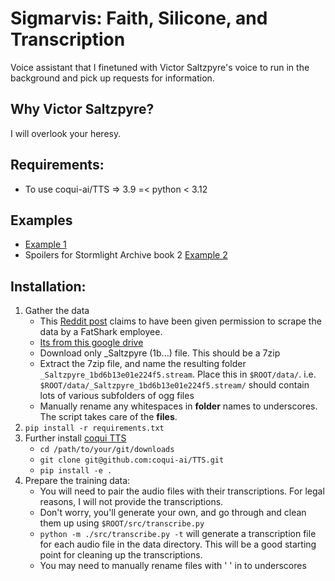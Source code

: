 # Sigmarvis: Faith, Silicone, and Transcription
Voice assistant that I finetuned with Victor Saltzpyre's voice to run in the background and pick up requests for information.

## Why Victor Saltzpyre?
I will overlook your heresy.

## Requirements:
- To use coqui-ai/TTS => 3.9 =< python < 3.12

## Examples
- [Example 1](ex1.mp4)
- Spoilers for Stormlight Archive book 2 [Example 2](ex2.mp4)

## Installation:
1. Gather the data
    * This [Reddit post](https://www.reddit.com/r/Vermintide/comments/pmrw0g/updated_audio_files_rip_voice_lines_sound_effects/) claims to have been given permission to scrape the data by a FatShark employee.
    * [Its from this google drive](https://drive.google.com/drive/folders/1GmG7Il91MJ2fbT9VrvryCGf3xzfALAbL)
    * Download only _Saltzpyre (1b...) file. This should be a 7zip
    * Extract the 7zip file, and name the resulting folder `_Saltzpyre_1bd6b13e01e224f5.stream`. Place this in `$ROOT/data/`. i.e. `$ROOT/data/_Saltzpyre_1bd6b13e01e224f5.stream/` should contain lots of various subfolders of ogg files
    * Manually rename any whitespaces in **folder** names to underscores. The script takes care of the **files**.
2. `pip install -r requirements.txt`
3. Further install [coqui TTS](https://github.com/coqui-ai/TTS)
    * `cd /path/to/your/git/downloads`
    * `git clone git@github.com:coqui-ai/TTS.git`
    * `pip install -e .`
4. Prepare the training data:
    * You will need to pair the audio files with their transcriptions. For legal reasons, I will not provide the transcriptions.
    * Don't worry, you'll generate your own, and go through and clean them up using `$ROOT/src/transcribe.py`
    * `python -m ./src/transcribe.py -t` will generate a transcription file for each audio file in the data directory. This will be a good starting point for cleaning up the transcriptions.
    * You may need to manually rename files with ' ' in to underscores
